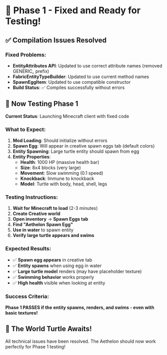 # 🎉 Phase 1 - Fixed and Ready for Testing!

## ✅ Compilation Issues Resolved

### Fixed Problems:
- **EntityAttributes API**: Updated to use correct attribute names (removed GENERIC_ prefix)
- **FabricEntityTypeBuilder**: Updated to use current method names
- **SpawnEggItem**: Updated to use compatible constructor
- **Build Status**: ✅ Compiles successfully without errors

## 🚀 Now Testing Phase 1

**Current Status**: Launching Minecraft client with fixed code

### What to Expect:
1. **Mod Loading**: Should initialize without errors
2. **Spawn Egg**: Will appear in creative spawn eggs tab (default colors)
3. **Entity Spawning**: Large turtle entity should spawn from egg
4. **Entity Properties**:
   - **Health**: 1000 HP (massive health bar)
   - **Size**: 8x4 blocks (very large)
   - **Movement**: Slow swimming (0.1 speed)
   - **Knockback**: Immune to knockback
   - **Model**: Turtle with body, head, shell, legs

### Testing Instructions:
1. **Wait for Minecraft to load** (2-3 minutes)
2. **Create Creative world**
3. **Open inventory** → **Spawn Eggs tab**
4. **Find "Aethelon Spawn Egg"**
5. **Use in water** to spawn entity
6. **Verify large turtle appears and swims**

### Expected Results:
- ✅ **Spawn egg appears** in creative tab
- ✅ **Entity spawns** when using egg in water
- ✅ **Large turtle model** renders (may have placeholder texture)
- ✅ **Swimming behavior** works properly
- ✅ **High health** visible when looking at entity

### Success Criteria:
**Phase 1 PASSES if the entity spawns, renders, and swims - even with basic textures!**

## 🐢 The World Turtle Awaits!

All technical issues have been resolved. The Aethelon should now work perfectly for Phase 1 testing!